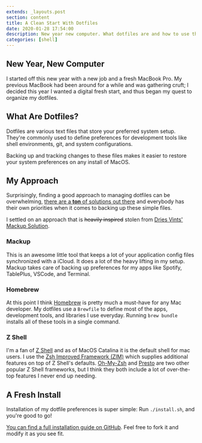 ```yaml
---
extends: _layouts.post
section: content
title: A Clean Start With Dotfiles
date: 2020-01-28 17:54:00
description: New year new computer. What dotfiles are and how to use them.
categories: [shell]
---
```


## New Year, New Computer

I started off this new year with a new job and a fresh MacBook Pro. My previous MacBook had been around for a while and was gathering cruft; I decided this year I wanted a digital fresh start, and thus began my quest to organize my dotfiles.

## What Are Dotfiles?

Dotfiles are various text files that store your preferred system setup. They're commonly used to define preferences for development tools like shell environments, git, and system configurations.

Backing up and tracking changes to these files makes it easier to restore your system preferences on any install of MacOS.

## My Approach

Surprisingly, finding a good approach to managing dotfiles can be overwhelming, [there are a **ton** of solutions out there](https://dotfiles.github.io/inspiration/) and everybody has their own priorities when it comes to backing up these simple files.

I settled on an approach that is ~~heavily inspired~~ stolen from [Dries Vints' Mackup Solution](https://driesvints.com/blog/getting-started-with-dotfiles/).

### Mackup

This is an awesome little tool that keeps a lot of your application config files synchronized with a iCloud. It does a lot of the heavy lifting in my setup. Mackup takes care of backing up preferences for my apps like Spotify, TablePlus, VSCode, and Terminal.

### Homebrew

At this point I think [Homebrew](http://brew.sh) is pretty much a must-have for any Mac developer. My dotfiles use a `Brewfile` to define most of the apps, development tools, and libraries I use everyday. Running `brew bundle` installs all of these tools in a single command.

### Z Shell

I'm a fan of [Z Shell](http://www.zsh.org) and as of MacOS Catalina it is the default shell for mac users. I use the [Zsh Improved Framework (ZIM)](https://github.com/zimfw/zimfw) which supplies additional features on top of Z Shell's defaults. [Oh-My-Zsh](http://ohmyz.sh/) and [Presto](https://github.com/sorin-ionescu/prezto) are two other popular Z Shell frameworks, but I think they both include a lot of over-the-top features I never end up needing.

## A Fresh Install

Installation of my dotfile preferences is super simple: Run `./install.sh`, and you're good to go!

[You can find a full installation guide on GitHub](https://github.com/imacrayon/dotfiles). Feel free to fork it and modify it as you see fit.
